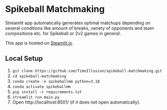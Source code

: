# Spikeball Matchmaking

Streamlit app automatically generates optimal matchups depending on several conditions like amount of breaks, variety of opponents and team compositions etc. for Spikeball or 2v2 games in general.

This app is hosted on [Steamlit.io](https://spikeball.streamlit.app/).

## Local Setup

1. ```git clone https://github.com/TimoIllusion/spikeball-matchmaking.git```
2. `cd spikeball-matchmaking`
3. `conda create -n spikeballmm python=3.10`
4. `conda activate spikeballmm`
5. `pip install -r requirements.txt`
6. `streamlit run main.py`
7. Open http://localhost:8501/ (if it does not open automatically).
